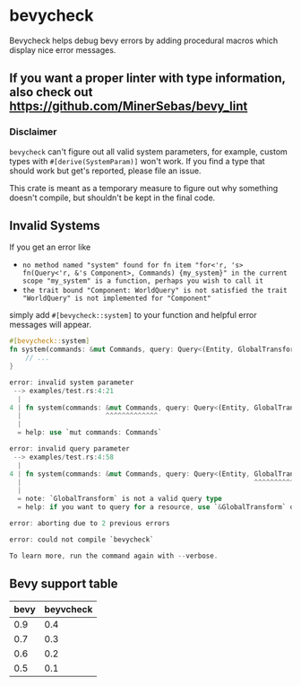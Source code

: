 # bevycheck

Bevycheck helps debug bevy errors by adding procedural macros which display nice error messages.

## If you want a proper linter with type information, also check out https://github.com/MinerSebas/bevy_lint

### Disclaimer
`bevycheck` can't figure out all valid system parameters, for example, custom types with `#[derive(SystemParam)]` won't work. If you find a type that should work but get's reported, please file an issue.

This crate is meant as a temporary measure to figure out why something doesn't compile, but shouldn't be kept in the final code.

## Invalid Systems

If you get an error like 
- `no method named "system" found for fn item "for<'r, 's> fn(Query<'r, &'s Component>, Commands) {my_system}" in the current scope "my_system" is a function, perhaps you wish to call it`
- `the trait bound "Component: WorldQuery" is not satisfied the trait "WorldQuery" is not implemented for "Component"`

simply add `#[bevycheck::system]` to your function and helpful error messages will appear.


```rust
#[bevycheck::system]
fn system(commands: &mut Commands, query: Query<(Entity, GlobalTransform)>) {
    // ...
}
```


```rust
error: invalid system parameter
 --> examples/test.rs:4:21
  |
4 | fn system(commands: &mut Commands, query: Query<(Entity, GlobalTransform)>) {}
  |                     ^^^^^^^^^^^^^
  |
  = help: use `mut commands: Commands`

error: invalid query parameter
 --> examples/test.rs:4:58
  |
4 | fn system(commands: &mut Commands, query: Query<(Entity, GlobalTransform)>) {}
  |                                                          ^^^^^^^^^^^^^^^
  |
  = note: `GlobalTransform` is not a valid query type
  = help: if you want to query for a resource, use `&GlobalTransform` or `&mut GlobalTransform`

error: aborting due to 2 previous errors

error: could not compile `bevycheck`

To learn more, run the command again with --verbose.
```

## Bevy support table

|bevy|beyvcheck|
|---|---|
|0.9|0.4|
|0.7|0.3|
|0.6|0.2|
|0.5|0.1|
